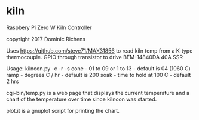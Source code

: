 # kiln
Raspbery Pi Zero W Kiln Controller

copyright 2017 Dominic Richens

Uses https://github.com/steve71/MAX31856 to read kiln temp from a K-type 
thermocouple.
GPIO through transistor to drive BEM-14840DA 40A SSR

Usage: kilncon.py -c <cone> -r <ramp> -s <soak>
	cone - 01 to 09 or 1 to 13 - default is 04 (1060 C)
	ramp - degrees C / hr - default is 200
	soak - time to hold at 100 C - default 2 hrs

cgi-bin/temp.py is a web page that displays the current temperature and
a chart of the temperature over time since kilncon was started.

plot.it is a gnuplot script for printing the chart.

